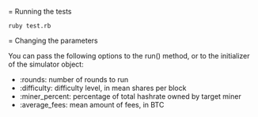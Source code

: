 = Running the tests

    ruby test.rb

= Changing the parameters

You can pass the following options to the run() method, or to the initializer of the simulator object:

- :rounds: number of rounds to run
- :difficulty: difficulty level, in mean shares per block
- :miner_percent: percentage of total hashrate owned by target miner
- :average_fees: mean amount of fees, in BTC
